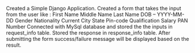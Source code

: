 Created a Simple Django Application.
Created a form that takes the input from the user like :
    First Name
    Middle Name
    Last Name
    DOB – YYYY-MM-DD
    Gender
    Nationality
    Current City
    State
    Pin-code
    Qualification
    Salary
    PAN Number
Connected with MySql database and stored the the inputs in request_info table.
Stored the response in response_info table.
After submitting the form success/failure message will be displayed based on the result.
